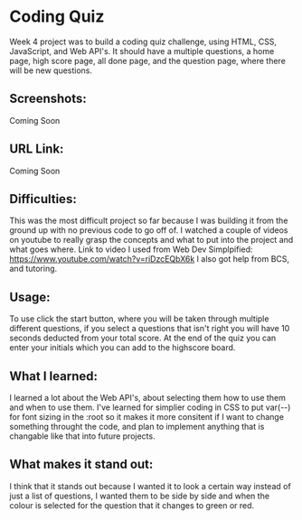 # Coding Quiz
Week 4 project was to build a coding quiz challenge, using HTML, CSS, JavaScript, and Web API's. It should have a multiple questions, a home page, high score page, all done page, and the question page, where there will be new questions. 

## Screenshots:
Coming Soon

## URL Link:
Coming Soon

## Difficulties:
This was the most difficult project so far because I was building it from the ground up with no previous code to go off of. I watched a couple of videos on youtube to really grasp the concepts and what to put into the project and what goes where. 
Link to video I used from Web Dev Simplpified:
https://www.youtube.com/watch?v=riDzcEQbX6k
I also got help from BCS, and tutoring.


## Usage:
To use click the start button, where you will be taken through multiple different questions, if you select a questions that isn't right you will have 10 seconds deducted from your total score. At the end of the quiz you can enter your initials which you can add to the highscore board. 

## What I learned:
I learned a lot about the Web API's, about selecting them how to use them and when to use them. I've learned for simplier coding in CSS to put var(--) for font sizing in the :root so it makes it more consitent if I want to change something throught the code, and plan to implement anything that is changable like that into future projects.

## What makes it stand out:
I think that it stands out because I wanted it to look a certain way instead of just a list of questions, I wanted them to be side by side and when the colour is selected for the question that it changes to green or red. 